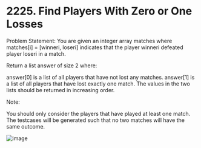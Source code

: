 # 2225. Find Players With Zero or One Losses

Problem Statement: You are given an integer array matches where matches[i] = [winneri, loseri] indicates that the player winneri defeated player loseri in a match.

Return a list answer of size 2 where:

answer[0] is a list of all players that have not lost any matches.
answer[1] is a list of all players that have lost exactly one match.
The values in the two lists should be returned in increasing order.

Note:

You should only consider the players that have played at least one match.
The testcases will be generated such that no two matches will have the same outcome.

![image](https://github.com/aryanv175/leetcode/assets/91381804/807963c0-e04f-41f2-9a6a-d5cf2d932e74)

